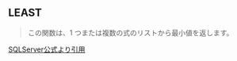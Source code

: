 ## LEAST

> この関数は、1 つまたは複数の式のリストから最小値を返します。

[SQLServer公式より引用](https://learn.microsoft.com/ja-jp/sql/t-sql/functions/logical-functions-least-transact-sql?view=sql-server-ver16)
